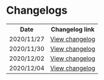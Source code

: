 # Changelogs

<table>
    <tr>
        <th>Date</th>
        <th>Changelog link</th>
    </tr>
      <tr>
          <td>2020/11/27</td>
          <td><a href="logs/20201127.html">View changelog</a></td>
      </tr>
    <tr>
        <td>2020/11/30</td>
        <td><a href="logs/20201130.html">View changelog</a></td>
    </tr>
    <tr>
        <td>2020/12/02</td>
        <td><a href="logs/20201202.html">View changelog</a></td>
    </tr>
    <tr>
        <td>2020/12/04</td>
        <td><a href="logs/20201204.html">View changelog</a></td>
    </tr>
</table>
